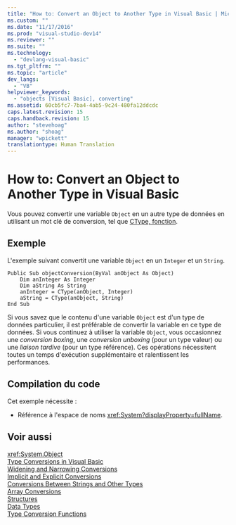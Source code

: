 ```yaml
---
title: "How to: Convert an Object to Another Type in Visual Basic | Microsoft Docs"
ms.custom: ""
ms.date: "11/17/2016"
ms.prod: "visual-studio-dev14"
ms.reviewer: ""
ms.suite: ""
ms.technology: 
  - "devlang-visual-basic"
ms.tgt_pltfrm: ""
ms.topic: "article"
dev_langs: 
  - "VB"
helpviewer_keywords: 
  - "objects [Visual Basic], converting"
ms.assetid: 60cb5fc7-7ba4-4ab5-9c24-480fa12ddcdc
caps.latest.revision: 15
caps.handback.revision: 15
author: "stevehoag"
ms.author: "shoag"
manager: "wpickett"
translationtype: Human Translation
---
```

# How to: Convert an Object to Another Type in Visual Basic
Vous pouvez convertir une variable `Object` en un autre type de données en utilisant un mot clé de conversion, tel que [CType, fonction](../../../../visual-basic/language-reference/functions/ctype-function.md).  
  
## Exemple  
 L'exemple suivant convertit une variable `Object` en un `Integer` et un `String`.  
  
```  
Public Sub objectConversion(ByVal anObject As Object)  
    Dim anInteger As Integer  
    Dim aString As String  
    anInteger = CType(anObject, Integer)  
    aString = CType(anObject, String)  
End Sub  
```  
  
 Si vous savez que le contenu d'une variable `Object` est d'un type de données particulier, il est préférable de convertir la variable en ce type de données.  Si vous continuez à utiliser la variable `Object`, vous occasionnez une *conversion boxing*, une *conversion unboxing* \(pour un type valeur\) ou une *liaison tardive* \(pour un type référence\).  Ces opérations nécessitent toutes un temps d'exécution supplémentaire et ralentissent les performances.  
  
## Compilation du code  
 Cet exemple nécessite :  
  
-   Référence à l'espace de noms <xref:System?displayProperty=fullName>.  
  
## Voir aussi  
 <xref:System.Object>   
 [Type Conversions in Visual Basic](../../../../visual-basic/programming-guide/language-features/data-types/type-conversions.md)   
 [Widening and Narrowing Conversions](../../../../visual-basic/programming-guide/language-features/data-types/widening-and-narrowing-conversions.md)   
 [Implicit and Explicit Conversions](../../../../visual-basic/programming-guide/language-features/data-types/implicit-and-explicit-conversions.md)   
 [Conversions Between Strings and Other Types](../../../../visual-basic/programming-guide/language-features/data-types/conversions-between-strings-and-other-types.md)   
 [Array Conversions](../../../../visual-basic/programming-guide/language-features/data-types/array-conversions.md)   
 [Structures](../../../../visual-basic/programming-guide/language-features/data-types/structures.md)   
 [Data Types](../../../../visual-basic/language-reference/data-types/data-type-summary.md)   
 [Type Conversion Functions](../../../../visual-basic/language-reference/functions/type-conversion-functions.md)